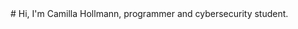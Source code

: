 <div>
    # Hi, I'm Camilla Hollmann, programmer and cybersecurity student.
</div>

<div>
    
</div>
